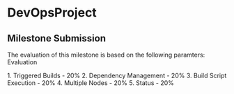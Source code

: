 # DevOpsProject

## Milestone Submission
<p>
The evaluation of this milestone is based on the following paramters:
    Evaluation
<p>
1.  Triggered Builds - 20%
2.  Dependency Management - 20%
3.  Build Script Execution - 20%
4.  Multiple Nodes - 20%
5.  Status - 20%
